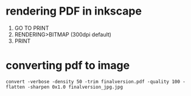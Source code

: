 


# rendering  PDF in inkscape

1. GO TO PRINT
2. RENDERING>BITMAP (300dpi default)
3. PRINT



# converting pdf to image


```
convert -verbose -density 50 -trim finalversion.pdf -quality 100 -flatten -sharpen 0x1.0 finalversion_jpg.jpg
```

